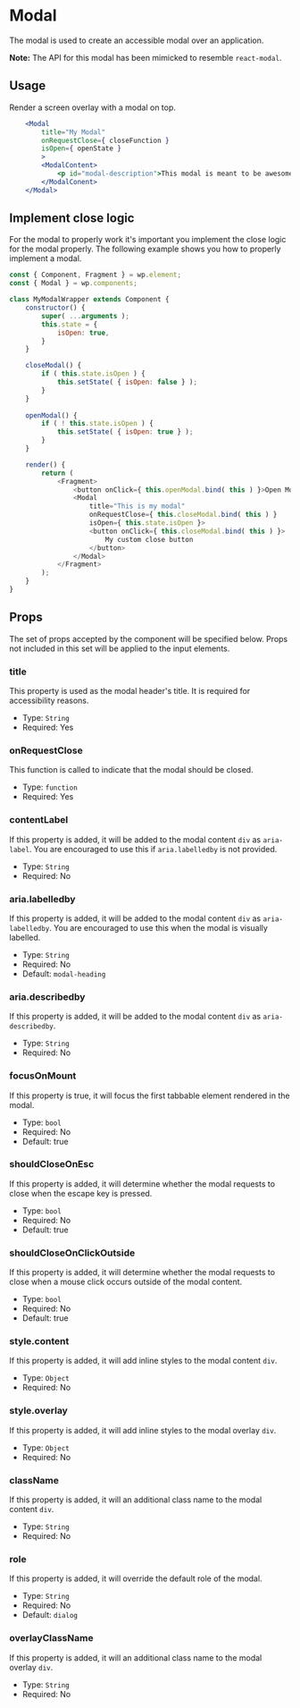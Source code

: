 Modal
=======

The modal is used to create an accessible modal over an application.

**Note:** The API for this modal has been mimicked to resemble `react-modal`.

## Usage

Render a screen overlay with a modal on top.
```jsx
	<Modal
		title="My Modal"
		onRequestClose={ closeFunction }
		isOpen={ openState }
		>
		<ModalContent>
			<p id="modal-description">This modal is meant to be awesome!</p>
		</ModalConent>
	</Modal>
```

## Implement close logic

For the modal to properly work it's important you implement the close logic for the modal properly. The following example shows you how to properly implement a modal.

```js
const { Component, Fragment } = wp.element;
const { Modal } = wp.components;

class MyModalWrapper extends Component {
	constructor() {
		super( ...arguments );
		this.state = {
			isOpen: true,
		}
	}

	closeModal() {
		if ( this.state.isOpen ) {
			this.setState( { isOpen: false } );
		}
	}
	
	openModal() {
		if ( ! this.state.isOpen ) {
			this.setState( { isOpen: true } );
		}
	}

	render() {
		return (
			<Fragment>
				<button onClick={ this.openModal.bind( this ) }>Open Modal</button>
				<Modal
					title="This is my modal"
					onRequestClose={ this.closeModal.bind( this ) }
					isOpen={ this.state.isOpen }>
					<button onClick={ this.closeModal.bind( this ) }>
						My custom close button
					</button>
				</Modal>
			</Fragment>
		);
	}
}
```

## Props

The set of props accepted by the component will be specified below.
Props not included in this set will be applied to the input elements.

### title

This property is used as the modal header's title. It is required for accessibility reasons.

- Type: `String`
- Required: Yes

### onRequestClose

This function is called to indicate that the modal should be closed.

- Type: `function`
- Required: Yes

### contentLabel

If this property is added, it will be added to the modal content `div` as `aria-label`.
You are encouraged to use this if `aria.labelledby` is not provided.

- Type: `String`
- Required: No

### aria.labelledby

If this property is added, it will be added to the modal content `div` as `aria-labelledby`.
You are encouraged to use this when the modal is visually labelled.

- Type: `String`
- Required: No
- Default: `modal-heading`

### aria.describedby

If this property is added, it will be added to the modal content `div` as `aria-describedby`.

- Type: `String`
- Required: No

### focusOnMount

If this property is true, it will focus the first tabbable element rendered in the modal.

- Type: `bool`
- Required: No
- Default: true

### shouldCloseOnEsc

If this property is added, it will determine whether the modal requests to close when the escape key is pressed. 

- Type: `bool`
- Required: No
- Default: true

### shouldCloseOnClickOutside

If this property is added, it will determine whether the modal requests to close when a mouse click occurs outside of the modal content.

- Type: `bool`
- Required: No
- Default: true

### style.content

If this property is added, it will add inline styles to the modal content `div`.

- Type: `Object`
- Required: No

### style.overlay

If this property is added, it will add inline styles to the modal overlay `div`.

- Type: `Object`
- Required: No

### className

If this property is added, it will an additional class name to the modal content `div`.

- Type: `String`
- Required: No

### role

If this property is added, it will override the default role of the modal.

- Type: `String`
- Required: No
- Default: `dialog`

### overlayClassName

If this property is added, it will an additional class name to the modal overlay `div`.

- Type: `String`
- Required: No
